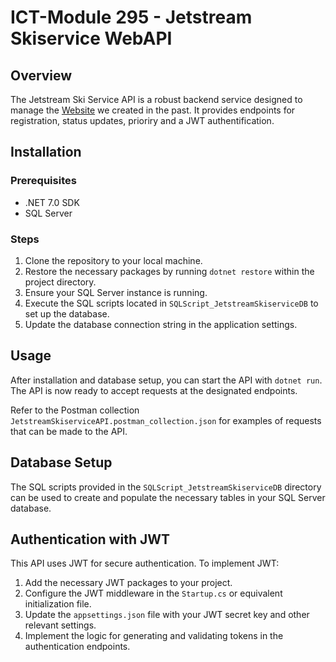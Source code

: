 # ICT-Module 295 - Jetstream Skiservice WebAPI

## Overview
The Jetstream Ski Service API is a robust backend service designed to manage the [Website](https://github.com/mahgoe/ICT_Modul294_Praxisarbeit) we created in the past. It provides endpoints for registration, status updates, prioriry and a JWT authentification.

## Installation

### Prerequisites
- .NET 7.0 SDK
- SQL Server

### Steps
1. Clone the repository to your local machine.
2. Restore the necessary packages by running `dotnet restore` within the project directory.
3. Ensure your SQL Server instance is running.
4. Execute the SQL scripts located in `SQLScript_JetstreamSkiserviceDB` to set up the database.
5. Update the database connection string in the application settings.

## Usage
After installation and database setup, you can start the API with `dotnet run`. The API is now ready to accept requests at the designated endpoints.

Refer to the Postman collection `JetstreamSkiserviceAPI.postman_collection.json` for examples of requests that can be made to the API.

## Database Setup
The SQL scripts provided in the `SQLScript_JetstreamSkiserviceDB` directory can be used to create and populate the necessary tables in your SQL Server database. 

## Authentication with JWT
This API uses JWT for secure authentication. To implement JWT:
1. Add the necessary JWT packages to your project.
2. Configure the JWT middleware in the `Startup.cs` or equivalent initialization file.
3. Update the `appsettings.json` file with your JWT secret key and other relevant settings.
4. Implement the logic for generating and validating tokens in the authentication endpoints.
